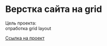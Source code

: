 # Верстка сайта на grid

Цель проекта:  
отработка grid layout

[Ссылка на проект](https://condor-r.github.io/gaming-club/)
